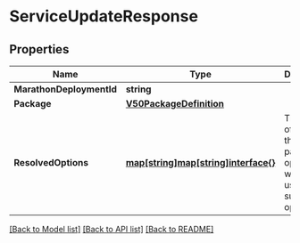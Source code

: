 # ServiceUpdateResponse

## Properties
Name | Type | Description | Notes
------------ | ------------- | ------------- | -------------
**MarathonDeploymentId** | **string** |  | 
**Package** | [**V50PackageDefinition**](v50PackageDefinition.md) |  | 
**ResolvedOptions** | [**map[string]map[string]interface{}**](map[string]interface{}.md) | The result of merging the default package options with the user supplied options | 

[[Back to Model list]](../README.md#documentation-for-models) [[Back to API list]](../README.md#documentation-for-api-endpoints) [[Back to README]](../README.md)


